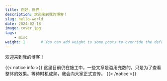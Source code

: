 ```yaml
---
title: 你好，世界！
description: 欢迎来到我的博客！
slug: hello-world
date: 2024-02-18
image: cover.jpg
tags:
    - misc
weight: 1       # You can add weight to some posts to override the default sorting (date descending)
---
```


欢迎来到我的博客！

{{< notice info >}}
这里目前仍在施工中，一些文章是滥用充数的，只是为了查看整体的效果。等待时机成熟，我会向大家正式宣传。
{{< /notice >}}


